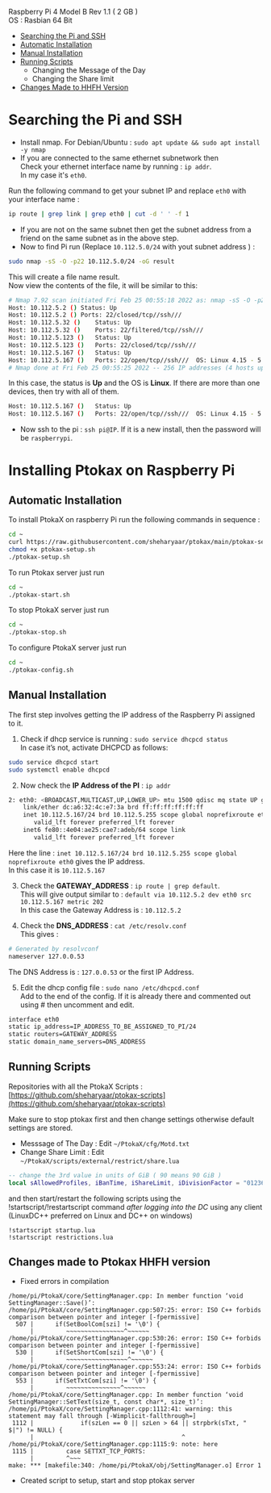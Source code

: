 Raspberry Pi 4 Model B Rev 1.1 ( 2 GB ) \
OS : Rasbian 64 Bit

- [Searching the Pi and SSH](#searching-the-pi-and-ssh)
- [Automatic Installation](#automatic-installation)
- [Manual Installation](#manual-installation)
- [Running Scripts](#running-scripts)
    - Changing the Message of the Day
    - Changing the Share limit
- [Changes Made to HHFH Version](#changes-made-to-ptokax-hhfh-version)

# Searching the Pi and SSH

- Install nmap. For Debian/Ubuntu : `sudo apt update && sudo apt install -y nmap`
- If you are connected to the same ethernet subnetwork then <br> 
Check your ethernet interface name by running : `ip addr`. <br>
In my case it's `eth0`. <br>

Run the following command to get your subnet IP and replace `eth0` with your interface name : 
```bash
ip route | grep link | grep eth0 | cut -d ' ' -f 1
```
- If you are not on the same subnet then get the subnet address from a friend on the same subnet as in the above step.
- Now to find Pi run (Replace `10.112.5.0/24` with yout subnet address ) :
```bash
sudo nmap -sS -O -p22 10.112.5.0/24 -oG result
```

This will create a file name result. <br>
Now view the contents of the file, it will be similar to this:
```bash
# Nmap 7.92 scan initiated Fri Feb 25 00:55:18 2022 as: nmap -sS -O -p22 -oG testing 10.112.5.0/24
Host: 10.112.5.2 ()	Status: Up
Host: 10.112.5.2 ()	Ports: 22/closed/tcp//ssh///
Host: 10.112.5.32 ()	Status: Up
Host: 10.112.5.32 ()	Ports: 22/filtered/tcp//ssh///
Host: 10.112.5.123 ()	Status: Up
Host: 10.112.5.123 ()	Ports: 22/closed/tcp//ssh///
Host: 10.112.5.167 ()	Status: Up
Host: 10.112.5.167 ()	Ports: 22/open/tcp//ssh///	OS: Linux 4.15 - 5.6	Seq Index: 260	IP ID Seq: All zeros
# Nmap done at Fri Feb 25 00:55:25 2022 -- 256 IP addresses (4 hosts up) scanned in 7.22 seconds
```
In this case, the status is **Up** and the OS is **Linux**. If there are more than one devices, then try with all of them.
```bash
Host: 10.112.5.167 ()	Status: Up
Host: 10.112.5.167 ()	Ports: 22/open/tcp//ssh///	OS: Linux 4.15 - 5.6	Seq Index: 260	IP ID Seq: All zeros
```
- Now ssh to the pi : `ssh pi@IP`. If it is a new install, then the password will be `raspberrypi`.

# Installing Ptokax on Raspberry Pi

## Automatic Installation

To install PtokaX on raspberry Pi run the following commands in sequence :
```bash
cd ~
curl https://raw.githubusercontent.com/sheharyaar/ptokax/main/ptokax-setup.sh -L -o ptokax-setup.sh
chmod +x ptokax-setup.sh
./ptokax-setup.sh
```

To run Ptokax server just run
```bash
cd ~
./ptokax-start.sh
```

To stop PtokaX server just run
```bash
cd ~
./ptokax-stop.sh
```

To configure PtokaX server just run
```bash
cd ~
./ptokax-config.sh
```

## Manual Installation

The first step involves getting the IP address of the Raspberry Pi assigned to it.

1) Check if dhcp service is running : `sudo service dhcpcd status` <br>
In case it’s not, activate DHCPCD as follows:
```bash
sudo service dhcpcd start
sudo systemctl enable dhcpcd
```

2) Now check the **IP Address of the PI** : `ip addr`
```bash
2: eth0: <BROADCAST,MULTICAST,UP,LOWER_UP> mtu 1500 qdisc mq state UP group default qlen 1000
    link/ether dc:a6:32:4c:e7:3a brd ff:ff:ff:ff:ff:ff
    inet 10.112.5.167/24 brd 10.112.5.255 scope global noprefixroute eth0
       valid_lft forever preferred_lft forever
    inet6 fe80::4e04:ae25:cae7:adeb/64 scope link 
       valid_lft forever preferred_lft forever
```
Here the line : `inet 10.112.5.167/24 brd 10.112.5.255 scope global noprefixroute eth0` gives the IP address.<br>
In this case it is `10.112.5.167` <br>

3) Check the **GATEWAY_ADDRESS** : `ip route | grep default`. <br>
This will give output similar to : `default via 10.112.5.2 dev eth0 src 10.112.5.167 metric 202` <br>
In this case the Gateway Address is : `10.112.5.2` <br>

4) Check the **DNS_ADDRESS** : `cat /etc/resolv.conf` <br>
This gives : 
```bash
# Generated by resolvconf
nameserver 127.0.0.53
```
The DNS Address is : `127.0.0.53` or the first IP Address.

5) Edit the dhcp config file : `sudo nano /etc/dhcpcd.conf` <br>
Add to the end of the config. If it is already there and commented out using # then uncomment and edit.
```bash
interface eth0
static ip_address=IP_ADDRESS_TO_BE_ASSIGNED_TO_PI/24
static routers=GATEWAY_ADDRESS
static domain_name_servers=DNS_ADDRESS
```

## Running Scripts

Repositories with all the PtokaX Scripts : [https://github.com/sheharyaar/ptokax-scripts](https://github.com/sheharyaar/ptokax-scripts)

Make sure to stop ptokax first and then change settings otherwise default settings are stored.

- Messsage of The Day : Edit `~/PtokaX/cfg/Motd.txt`
- Change Share Limit : Edit `~/PtokaX/scripts/external/restrict/share.lua`

```lua
-- change the 3rd value in units of GiB ( 90 means 90 GiB )
local sAllowedProfiles, iBanTime, iShareLimit, iDivisionFactor = "01236", 6, 0, ( 2^10 )^3
```
and then start/restart the following scripts using the !startscript/!restartscript command _after logging into the DC_ using any client (LinuxDC++ preferred on Linux and DC++ on windows)

```
!startscript startup.lua
!startscript restrictions.lua
```

## Changes made to Ptokax HHFH version

- Fixed errors in compilation

```console
/home/pi/PtokaX/core/SettingManager.cpp: In member function ‘void SettingManager::Save()’:
/home/pi/PtokaX/core/SettingManager.cpp:507:25: error: ISO C++ forbids comparison between pointer and integer [-fpermissive]
  507 |      if(SetBoolCom[szi] != '\0') {
      |         ~~~~~~~~~~~~~~~~^~~~~~~
/home/pi/PtokaX/core/SettingManager.cpp:530:26: error: ISO C++ forbids comparison between pointer and integer [-fpermissive]
  530 |      if(SetShortCom[szi] != '\0') {
      |         ~~~~~~~~~~~~~~~~~^~~~~~~
/home/pi/PtokaX/core/SettingManager.cpp:553:24: error: ISO C++ forbids comparison between pointer and integer [-fpermissive]
  553 |      if(SetTxtCom[szi] != '\0') {
      |         ~~~~~~~~~~~~~~~^~~~~~~
/home/pi/PtokaX/core/SettingManager.cpp: In member function ‘void SettingManager::SetText(size_t, const char*, size_t)’:
/home/pi/PtokaX/core/SettingManager.cpp:1112:41: warning: this statement may fall through [-Wimplicit-fallthrough=]
 1112 |             if(szLen == 0 || szLen > 64 || strpbrk(sTxt, " $|") != NULL) {
      |                                         ^
/home/pi/PtokaX/core/SettingManager.cpp:1115:9: note: here
 1115 |         case SETTXT_TCP_PORTS:
      |         ^~~~
make: *** [makefile:340: /home/pi/PtokaX/obj/SettingManager.o] Error 1
```

- Created script to setup, start and stop ptokax server

